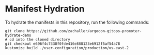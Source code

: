 # Manifest Hydration

To hydrate the manifests in this repository, run the following commands:

```shell
git clone https://github.com/zachaller/argocon-gitops-promoter-hydrate-demo
# cd into the cloned directory
git checkout e696f4c7338f0fde416e888123e6912f5af54a78
kustomize build ./user-configuration/production/us-east-2
```
